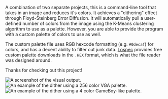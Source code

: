 A combination of two separate projects, this is a command-line tool that takes in an image and reduces it's colors. It achieves a "dithering" effect through Floyd-Steinberg Error Diffusion. It will automatically pull a user-defined number of colors from the image using the K-Means clustering algorithm to use as a palette. However, you are able to provide the program with a custom palette of colors to use as well.

The custom palette file uses RGB hexcode formatting (e.g. `#0decaf`) for colors, and has a decent ability to filter out junk data. [Lospec](https://lospec.com/palette-list) provides free custom palette downloads in the `.HEX` format, which is what the file reader was designed around.

Thanks for checking out this project!

![A screenshot of the visual output.](https://ibb.co/RpFzNKZG "A screenshot of the visual output.")
![An example of the dither using a 256 color VGA palette.](https://img.notionusercontent.com/s3/prod-files-secure%2F434cc333-a8e4-49ad-9b91-9d86e769ced7%2F5583fc1c-b6de-4254-81f0-3cf04cf31ec1%2Fdither.png/size/w=2000?exp=1745093923&sig=HYEctriQFJ2KzAakci_MDHYKB5uPthqHtY0WvqIpWVw&id=13bf10a4-5f6e-8015-806a-cefd9c478586&table=block&userId=8f00a415-ee4d-41db-95ab-eb44bd86d530 "An example of the dither using a 256 color VGA palette.")
![An example of the dither using a 4 color GameBoy-like palette.](https://img.notionusercontent.com/s3/prod-files-secure%2F434cc333-a8e4-49ad-9b91-9d86e769ced7%2F215e48c3-3941-494b-aa6e-4157e2fe80ec%2Fdither.png/size/w=2000?exp=1745093941&sig=NAUDI3oY12MYG_axXkJLx4yPJxc5AgfogKNXfHMtjpM&id=13bf10a4-5f6e-80f6-a47b-ff89d49cfa07&table=block&userId=8f00a415-ee4d-41db-95ab-eb44bd86d530 "An example of the dither using a 4 color GameBoy-like palette.")
